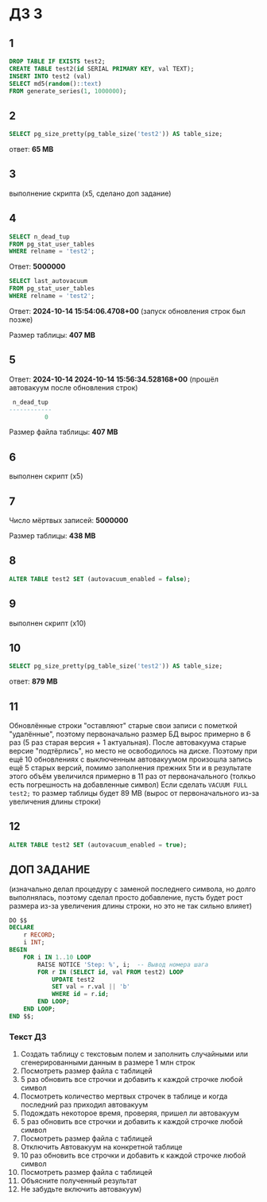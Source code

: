 # ДЗ 3

## 1 
```sql
DROP TABLE IF EXISTS test2;
CREATE TABLE test2(id SERIAL PRIMARY KEY, val TEXT);
INSERT INTO test2 (val)
SELECT md5(random()::text)
FROM generate_series(1, 1000000);
```

## 2
```sql
SELECT pg_size_pretty(pg_table_size('test2')) AS table_size;
```
ответ: **65 MB**

## 3 
выполнение скрипта (x5, сделано доп задание)

## 4
```sql
SELECT n_dead_tup
FROM pg_stat_user_tables
WHERE relname = 'test2';
```
Ответ: **5000000**

```sql
SELECT last_autovacuum
FROM pg_stat_user_tables
WHERE relname = 'test2';
```
Ответ: **2024-10-14 15:54:06.4708+00** (запуск обновления строк был позже)

Размер таблицы: **407 MB**

## 5

Ответ: **2024-10-14 2024-10-14 15:56:34.528168+00** (прошёл автовакуум после обновления строк)
```sql
 n_dead_tup 
------------
          0
```

Размер файла таблицы: **407 MB**

## 6 
 выполнен скрипт (x5)

## 7

Число мёртвых записей: **5000000**

Размер таблицы: **438 MB**

## 8
```sql
ALTER TABLE test2 SET (autovacuum_enabled = false);
```

## 9 
выполнен скрипт (x10)

## 10
```sql
SELECT pg_size_pretty(pg_table_size('test2')) AS table_size;
```
ответ: **879 MB**

## 11
Обновлённые строки "оставляют" старые свои записи с пометкой "удалённые", поэтому первоначально размер БД вырос примерно в 6 раз (5 раз старая версия + 1 актуальная). 
После автовакуума старые версие "подтёрлись", но место не освободилось на диске. Поэтому при ещё 10 обновлениях с выключенным автовакуумом произошла запись ещё 5 старых версий, помимо заполнения прежних 5ти и в результате этого объём увеличился примерно в 11 раз от первоначального (толкьо есть погрешность на добавленные символ)
Если сделать `VACUUM FULL test2;` то размер таблицы будет  89 MB (вырос от первоначального из-за увеличения длины строки)

## 12 
```sql
ALTER TABLE test2 SET (autovacuum_enabled = true);
```

## ДОП ЗАДАНИЕ
(изначально делал процедуру с заменой последнего символа, но долго выполнялась, поэтому сделал просто добавление, пусть будет рост размера из-за увеличения длины строки, но это не так сильно влияет)
```sql
DO $$
DECLARE
    r RECORD;
    i INT;
BEGIN
    FOR i IN 1..10 LOOP
        RAISE NOTICE 'Step: %', i;  -- Вывод номера шага
        FOR r IN (SELECT id, val FROM test2) LOOP
            UPDATE test2
            SET val = r.val || 'b'
            WHERE id = r.id;
        END LOOP;
    END LOOP;
END $$;
```



### Текст ДЗ
1. Создать таблицу с текстовым полем и заполнить случайными или сгенерированными данным в размере 1 млн строк
2. Посмотреть размер файла с таблицей
3. 5 раз обновить все строчки и добавить к каждой строчке любой символ
4. Посмотреть количество мертвых строчек в таблице и когда последний раз приходил
   автовакуум
5. Подождать некоторое время, проверяя, пришел ли автовакуум
6. 5 раз обновить все строчки и добавить к каждой строчке любой символ
7. Посмотреть размер файла с таблицей
8. Отключить Автовакуум на конкретной таблице
9. 10 раз обновить все строчки и добавить к каждой строчке любой символ
10. Посмотреть размер файла с таблицей
11. Объясните полученный результат
12. Не забудьте включить автовакуум)

